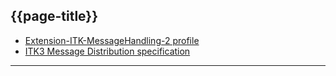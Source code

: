 ## {{page-title}}

- [Extension-ITK-MessageHandling-2 profile](https://fhir.nhs.uk/STU3/StructureDefinition/Extension-ITK-MessageHandling-2)
- [ITK3 Message Distribution specification](https://developer.nhs.uk/apis/itk3messagedistribution-2-9-0/index.html)

---